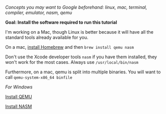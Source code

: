 *Concepts you may want to Google beforehand: linux, mac, terminal, compiler, emulator, nasm, qemu*

**Goal: Install the software required to run this tutorial**

I'm working on a Mac, though Linux is better because it will have all the standard tools already
available for you.

On a mac, [install Homebrew](http://brew.sh) and then `brew install qemu nasm`

Don't use the Xcode developer tools `nasm` if you have them installed, they won't work for the most cases. Always use `/usr/local/bin/nasm`

Furthermore, on a mac, qemu is split into multiple binaries. You will want
to call `qemu-system-x86_64 binfile`

*For Windows*

[Install QEMU](https://qemu.weilnetz.de/w64/)

[Install NASM](http://www.nasm.us/pub/nasm/releasebuilds/2.13rc8/)
